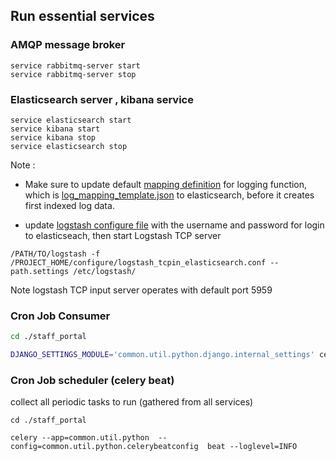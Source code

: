 ## Run essential services
### AMQP message broker
```
service rabbitmq-server start
service rabbitmq-server stop
```

### Elasticsearch server , kibana service
```
service elasticsearch start
service kibana start
service kibana stop
service elasticsearch stop
```
Note :
* Make sure to update default [mapping definition](https://github.com/metalalive/EnvToolSetupJunkBox/blob/master/elasticsearch/5.6/basic_usage_cheatsheet.md#mapping) for logging function, which is [log_mapping_template.json](./configure/log_mapping_template.json) to elasticsearch, before it creates first indexed log data.


* update [logstash configure file](./configure/logstash_tcpin_elasticsearch.conf) with the username and password for login to elasticseach, then start Logstash TCP server
```
/PATH/TO/logstash -f  /PROJECT_HOME/configure/logstash_tcpin_elasticsearch.conf --path.settings /etc/logstash/
```
Note logstash TCP input server operates with default port 5959


### Cron Job Consumer
```bash
cd ./staff_portal

DJANGO_SETTINGS_MODULE='common.util.python.django.internal_settings' celery --app=common.util.python --config=common.util.python.celeryconfig   worker --loglevel=INFO -n common@%h  --concurrency=2 --logfile=./tmp/log/staffsite/common_celery.log  -E  -Q mailing,periodic_default
```

### Cron Job scheduler (celery beat)
collect all periodic tasks to run (gathered from all services)
```
cd ./staff_portal

celery --app=common.util.python  --config=common.util.python.celerybeatconfig  beat --loglevel=INFO
```

